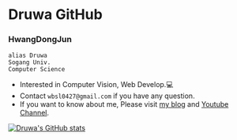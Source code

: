 # Druwa GitHub

### **HwangDongJun**<br>
`alias Druwa`<br>
`Sogang Univ.`<br>
`Computer Science`<br>

- Interested in Computer Vision, Web Develop.💻
- Contact `wbsl0427@gmail.com` if you have any question.
- If you want to know about me, Please visit <a href="https://velog.io/@wbsl0427">my blog</a> and <a href="https://www.youtube.com/channel/UCKpNG3FZqT3_tQEH31ju9xQ">Youtube Channel</a>.

<!---
Druwa-git/Druwa-git is a ✨ special ✨ repository because its `README.md` (this file) appears on your GitHub profile.
You can click the Preview link to take a look at your changes.
--->

[![Druwa's GitHub stats](https://github-readme-stats.vercel.app/api?username=Druwa-git&count_private=true&show_icons=true&theme=dark)](https://github.com/anuraghazra/github-readme-stats)  
